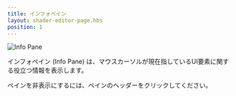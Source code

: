 ```yaml
---
title: インフォペイン
layout: shader-editor-page.hbs
position: 1
---
```


![Info Pane][1]

インフォペイン (Info Pane) は、マウスカーソルが現在指しているUI要素に関する役立つ情報を表示します。

ペインを非表示にするには、ペインのヘッダーをクリックしてください。

[1]: /images/shader-editor/info-pane.png
